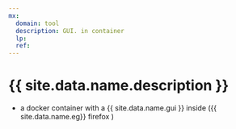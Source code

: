 ```yaml
---
mx:
  domain: tool
  description: GUI. in container
  lp:
  ref:
---
```


# {{ site.data.name.description }}

- a docker container with a {{ site.data.name.gui }} inside ({{ site.data.name.eg}}  firefox )
